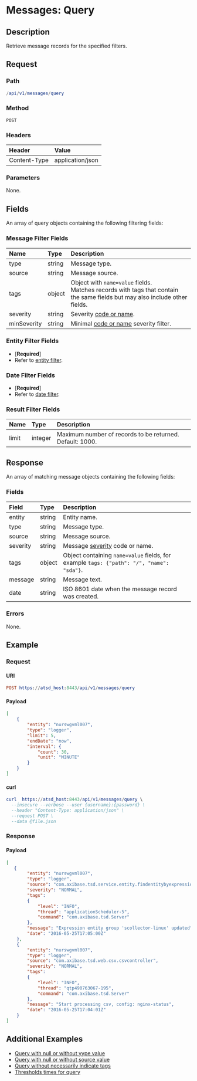 # Messages: Query

## Description

Retrieve message records for the specified filters.

## Request

### Path

```elm
/api/v1/messages/query
```

### Method

```
POST 
```

### Headers

|**Header**|**Value**|
|:---|:---|
| Content-Type | application/json |

### Parameters

None.

## Fields

An array of query objects containing the following filtering fields:

### Message Filter Fields

| **Name**  | **Type** | **Description**  |
|:---|:---|:---|
|type       |  string   | Message type. |
|source       |  string   | Message source. |
|tags	      | object  | Object with `name=value` fields. <br>Matches records with tags that contain the same fields but may also include other fields. |
|severity       |  string   | Severity [code or name](/api/data/severity.md).  |
|minSeverity       |  string   | Minimal [code or name](/api/data/severity.md) severity filter.  |

### Entity Filter Fields

* [**Required**]
* Refer to [entity filter](../filter-entity.md).

### Date Filter Fields

* [**Required**]
* Refer to [date filter](../filter-date.md).

### Result Filter Fields

| **Name**  | **Type** | **Description**  |
|:---|:---|:---|
| limit   | integer | Maximum number of records to be returned. Default: 1000. | 

## Response 

An array of matching message objects containing the following fields:

### Fields

| **Field** | **Type** | **Description** |
|:---|:---|:---|
|entity | string | Entity name. |
|type | string | Message type. |
|source | string | Message source. |
|severity | string | Message [severity](/api/data/severity.md) code or name. |
|tags | object |  Object containing `name=value` fields, for example `tags: {"path": "/", "name": "sda"}`. |
|message | string | Message text. |
|date | string | ISO 8601 date when the message record was created. |

### Errors

None.

## Example

### Request

#### URI

```elm
POST https://atsd_host:8443/api/v1/messages/query
```
#### Payload

```json
[
    {
        "entity": "nurswgvml007",
        "type": "logger",
        "limit": 5,
        "endDate": "now",
        "interval": {
            "count": 30,
            "unit": "MINUTE"
        }
    }
]
```

#### curl

```elm
curl  https://atsd_host:8443/api/v1/messages/query \
  --insecure --verbose --user {username}:{password} \
  --header "Content-Type: application/json" \
  --request POST \
  --data @file.json
  ```
  
### Response

#### Payload

```json
[
   {
        "entity": "nurswgvml007",
        "type": "logger",
        "source": "com.axibase.tsd.service.entity.findentitybyexpressionserviceimpl",
        "severity": "NORMAL",
        "tags":
        {
            "level": "INFO",
            "thread": "applicationScheduler-5",
            "command": "com.axibase.tsd.Server"
        },
        "message": "Expression entity group 'scollector-linux' updated",
        "date": "2016-05-25T17:05:00Z"
    },
    {
        "entity": "nurswgvml007",
        "type": "logger",
        "source": "com.axibase.tsd.web.csv.csvcontroller",
        "severity": "NORMAL",
        "tags":
        {
            "level": "INFO",
            "thread": "qtp490763067-195",
            "command": "com.axibase.tsd.Server"
        },
        "message": "Start processing csv, config: nginx-status",
        "date": "2016-05-25T17:04:01Z"
    }
]
```

## Additional Examples
* [Query with null or without yype value](/api/data/messages/examples/query/messages-query-null-without-type-value-message.md)
* [Query with null or without source value](/api/data/messages/examples/query/messages-query-null-without-source-value-message.md)
* [Query without necessarily indicate tags](/api/data/messages/examples/query/messages-query-without-necessarily-indicate-tags.md)
* [Thresholds times for query](/api/data/messages/examples/query/messages-query-thresholds-times-query.md)




